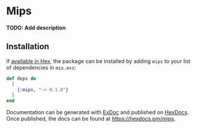 # Mips

**TODO: Add description**

## Installation

If [available in Hex](https://hex.pm/docs/publish), the package can be installed
by adding `mips` to your list of dependencies in `mix.exs`:

```elixir
def deps do
  [
    {:mips, "~> 0.1.0"}
  ]
end
```

Documentation can be generated with [ExDoc](https://github.com/elixir-lang/ex_doc)
and published on [HexDocs](https://hexdocs.pm). Once published, the docs can
be found at <https://hexdocs.pm/mips>.

